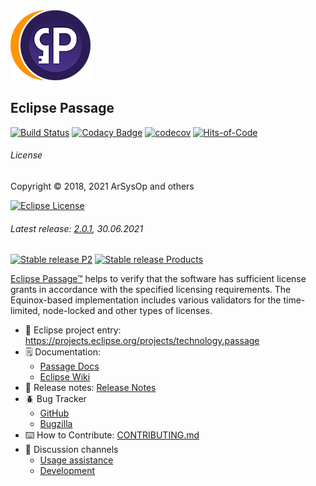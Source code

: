 <img src="https://github.com/eclipse-passage/passage-images/blob/master/images/org.eclipse.passage.loc.operator/png/icons/128.png"/>

## Eclipse Passage

[![Build Status](https://github.com/eclipse-passage/passage/workflows/CI/badge.svg)](https://github.com/eclipse-passage/passage/actions)
[![Codacy Badge](https://api.codacy.com/project/badge/Grade/9b7ac68ec46a4d58b6e33c5d96a34d42)](https://www.codacy.com/manual/eclipse_2/passage?utm_source=github.com&amp;utm_medium=referral&amp;utm_content=eclipse/passage&amp;utm_campaign=Badge_Grade)
[![codecov](https://codecov.io/gh/eclipse-passage/passage/branch/master/graph/badge.svg)](https://codecov.io/gh/eclipse-passage/passage)
[![Hits-of-Code](https://hitsofcode.com/github/eclipse-passage/passage?branch=master)](https://hitsofcode.com/github/eclipse-passage/passage?branch=master/view?branch=master)

###### License 
Copyright © 2018, 2021 ArSysOp and others

[![Eclipse License](https://img.shields.io/badge/License-EPL--2.0-thistle.svg)](https://github.com/eclipse/passage/blob/master/LICENSE) 

###### Latest release: [2.0.1](https://projects.eclipse.org/projects/technology.passage/releases/2.0.1), 30.06.2021 
[![Stable release P2](https://img.shields.io/badge/P2%20Components-2.0.1-lightblue.svg)](https://download.eclipse.org/passage/updates/release/2.0.1/)
[![Stable release Products](https://img.shields.io/badge/Runnable%20Products-2.0.1-lightblue.svg)](https://download.eclipse.org/passage/downloads/release/2.0.1/)

[Eclipse Passage™](https://projects.eclipse.org/projects/technology.passage) helps to verify that the software has sufficient license grants in accordance with the specified licensing requirements.
The Equinox-based implementation includes various validators for the time-limited, node-locked and other types of licenses.

* 👔 Eclipse project entry: https://projects.eclipse.org/projects/technology.passage
* 🗒️ Documentation:
     * [Passage Docs](https://eclipse-passage.github.io/passage-docs/)
     * [Eclipse Wiki](https://wiki.eclipse.org/Passage)
* 📢 Release notes: [Release Notes](https://wiki.eclipse.org/Passage/Release_Notes)
* 🪲 Bug Tracker
     * [GitHub](https://github.com/eclipse-passage/passage/issues)
     * [Bugzilla](https://bugs.eclipse.org/bugs/buglist.cgi?product=Passage)
* ⌨️ How to Contribute: [CONTRIBUTING.md](./CONTRIBUTING.md)
* 💬 Discussion channels
     * [Usage assistance](https://github.com/eclipse-passage/passage/discussions)
     * [Development](https://dev.eclipse.org/mailman/listinfo/passage-dev)
